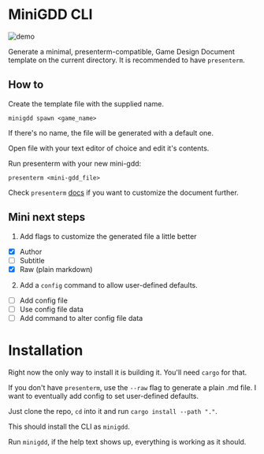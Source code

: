 # MiniGDD CLI
![demo](https://github.com/user-attachments/assets/6d4f4de6-ff39-478a-a0bf-4b1cc7bf81db)

Generate a minimal, presenterm-compatible, Game Design Document template on the current directory.
It is recommended to have `presenterm`.

## How to
Create the template file with the supplied name.

`minigdd spawn <game_name>`

If there's no name, the file will be generated with a default one.

Open file with your text editor of choice and edit it's contents.

Run presenterm with your new mini-gdd:

`presenterm <mini-gdd_file>`

Check `presenterm` [docs](https://mfontanini.github.io/presenterm/) if you want to customize the document further.

## Mini next steps
1. Add flags to customize the generated file a little better
  - [x] Author
  - [ ] Subtitle
  - [x] Raw (plain markdown)

2. Add a `config` command to allow user-defined defaults.
  - [ ] Add config file
  - [ ] Use config file data
  - [ ] Add command to alter config file data

# Installation
Right now the only way to install it is building it. You'll need `cargo` for that.

If you don't have `presenterm`,  use the `--raw` flag to generate a plain .md file. 
I want to eventually add config to set user-defined defaults.

Just clone the repo, `cd` into it and run `cargo install --path "."`.

This should install the CLI as `minigdd`.

Run `minigdd`, if the help text shows up, everything is working as it should.
